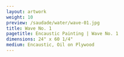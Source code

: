 ```yaml
---
layout: artwork
weight: 10
preview: /saudade/water/wave-01.jpg
title: Wave No. 1
pagetitle: Encaustic Painting | Wave No. 1
dimensions: 24" x 60 1/4"
medium: Encaustic, Oil on Plywood
---
```


